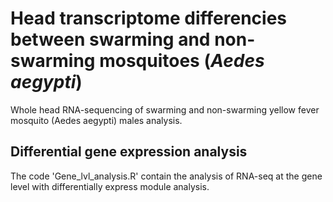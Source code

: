 # Head transcriptome differencies between swarming and non-swarming mosquitoes (<i>Aedes aegypti</i>)
Whole head RNA-sequencing of swarming and non-swarming yellow fever mosquito (Aedes aegypti) males analysis.  


## Differential gene expression analysis

The code 'Gene_lvl_analysis.R' contain the analysis of RNA-seq at the gene level with differentially express module analysis. 
